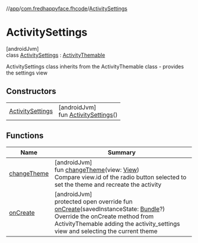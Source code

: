 //[app](../../../index.md)/[com.fredhappyface.fhcode](../index.md)/[ActivitySettings](index.md)

# ActivitySettings

[androidJvm]\
class [ActivitySettings](index.md) : [ActivityThemable](../-activity-themable/index.md)

ActivitySettings class inherits from the ActivityThemable class - provides the settings view

## Constructors

| | |
|---|---|
| [ActivitySettings](-activity-settings.md) | [androidJvm]<br>fun [ActivitySettings](-activity-settings.md)() |

## Functions

| Name | Summary |
|---|---|
| [changeTheme](change-theme.md) | [androidJvm]<br>fun [changeTheme](change-theme.md)(view: [View](https://developer.android.com/reference/kotlin/android/view/View.html))<br>Compare view.id of the radio button selected to set the theme and recreate the activity |
| [onCreate](on-create.md) | [androidJvm]<br>protected open override fun [onCreate](on-create.md)(savedInstanceState: [Bundle](https://developer.android.com/reference/kotlin/android/os/Bundle.html)?)<br>Override the onCreate method from ActivityThemable adding the activity_settings view and selecting the current theme |
